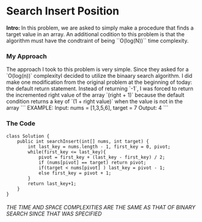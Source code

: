 
<h1> Search Insert Position  </h1>
<b> Intro:  </b> In this problem, we are asked to simply make a procedure that finds a target value in an array. An additional codition to this problem is that the algorithm must have the condtraint of being ``O(log(N))`` time complexity.

<h3> My Approach </h3>
The approach I took to this problem is very simple. Since they asked for a `O(log(n))` complexityI decided to utilize the binaary search algorithm. I did make one modification from the original problem at the beginning of today: the default return statement. Instead of returning `-1`, I was forced to return the incremented right value of the array `(right + 1)` because the default condition returns a key of `(1 + right value)` when the value is not in the array
```
EXAMPLE:
Input: nums = [1,3,5,6], target = 7
Output: 4
```  

<h3> The Code </h3> 

```
class Solution {
    public int searchInsert(int[] nums, int target) {
        int last_key = nums.length - 1, first_key = 0, pivot;
        while(first_key <= last_key){
            pivot = first_key + (last_key - first_key) / 2;
            if (nums[pivot] == target) return pivot;
            if(target < nums[pivot] ) last_key = pivot - 1;
            else first_key = pivot + 1;
        }
        return last_key+1;
    }
}
```

<h6> THE TIME AND SPACE COMPLEXITIES ARE THE SAME AS THAT OF BINARY SEARCH SINCE THAT WAS SPECIFIED </h6>
